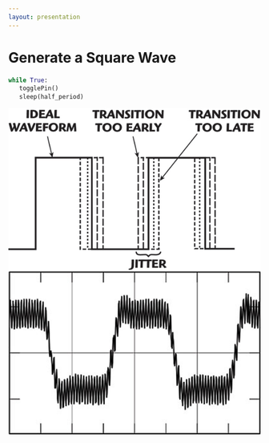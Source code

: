 ```yaml
---
layout: presentation
---
```


# [](#header-1) Generate a Square Wave

```python
while True:
   togglePin()
   sleep(half_period)
```

[![](assets/img/jitter.png)](arduino)
